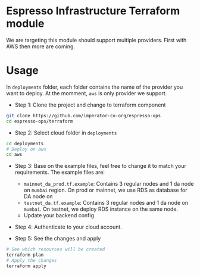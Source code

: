 # Espresso Infrastructure Terraform module 

We are targeting this module should support multiple providers. First with AWS then more are coming.

# Usage

In `deployments` folder, each folder contains the name of the provider you want to deploy. At the momment, `aws` is only provider we support. 

- Step 1: Clone the project and change to terraform component
```bash
git clone https://github.com/imperator-co-org/espresso-ops
cd espresso-ops/terraform
```

- Step 2: Select cloud folder in `deployments`
```bash
cd deployments
# Deploy on aws
cd aws
```

- Step 3: Base on the example files, feel free to change it to match your requirements. The example files are:
    - `mainnet_da_prod.tf.example`: Contains 3 regular nodes and 1 da node on `mumbai` region. On prod or mainnet, we use RDS as database for DA node on 
    - `testnet_da.tf.example`: Contains 3 regular nodes and 1 da node on `mumbai`. On testnet, we deploy RDS instance on the same node.
    - Update your backend config

- Step 4: Authenticate to your cloud account.
- Step 5: See the changes and apply 
```bash
# See which resources will be created
terraform plan
# Apply the changes
terraform apply
```
